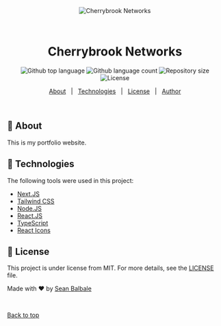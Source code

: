 <div align="center" id="top"> 
  <img src="./.github/app.gif" alt="Cherrybrook Networks" />

  &#xa0;

  <!-- <a href="https://cherrybrooknetworks.netlify.app">Demo</a> -->
</div>

<h1 align="center">Cherrybrook Networks</h1>

<p align="center">
  <img alt="Github top language" src="https://img.shields.io/github/languages/top/sbalbale/cherrybrook-networks?color=56BEB8">

  <img alt="Github language count" src="https://img.shields.io/github/languages/count/sbalbale/cherrybrook-networks?color=56BEB8">

  <img alt="Repository size" src="https://img.shields.io/github/repo-size/sbalbale/cherrybrook-networks?color=56BEB8">

  <img alt="License" src="https://img.shields.io/github/license/sbalbale/cherrybrook-networks?color=56BEB8">

  <!-- <img alt="Github issues" src="https://img.shields.io/github/issues/sbalbale/cherrybrook-networks?color=56BEB8" /> -->

  <!-- <img alt="Github forks" src="https://img.shields.io/github/forks/sbalbale/cherrybrook-networks?color=56BEB8" /> -->

  <!-- <img alt="Github stars" src="https://img.shields.io/github/stars/sbalbale/cherrybrook-networks?color=56BEB8" /> -->
</p>

<!-- Status -->

<!-- <h4 align="center"> 
<<<<<<< HEAD
	🚧  Cherrybrook Networks 🚀 Under construction...  🚧
</h4> 
=======
	🚧  cherrybrook-networks 🚀 Under construction...  🚧
</h4> -->


<p align="center">
  <a href="#dart-about">About</a> &#xa0; | &#xa0; 
  <a href="#rocket-technologies">Technologies</a> &#xa0; | &#xa0;
  <a href="#memo-license">License</a> &#xa0; | &#xa0;
  <a href="https://github.com/sbalbale" target="_blank">Author</a>
</p>

<br>

## :dart: About ##

This is my portfolio website.

## :rocket: Technologies ##

The following tools were used in this project:

- [Next.JS](https://nextjs.org/)
- [Tailwind CSS](https://tailwindcss.com/)
- [Node.JS](https://nodejs.org/)
- [React.JS](https://reactjs.org/)
- [TypeScript](https://www.typescriptlang.org/)
- [React Icons](https://react-icons.github.io/react-icons)

## :memo: License ##

This project is under license from MIT. For more details, see the [LICENSE](LICENSE.md) file.


Made with :heart: by <a href="https://github.com/sbalbale" target="_blank">Sean Balbale</a>

&#xa0;

<a href="#top">Back to top</a>
